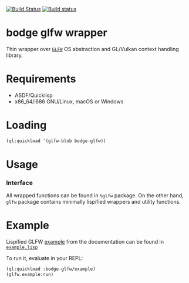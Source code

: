[![Build Status](https://travis-ci.org/borodust/bodge-glfw.svg)](https://travis-ci.org/borodust/bodge-glfw) [![Build status](https://ci.appveyor.com/api/projects/status/c4utvqb9vxnf6dy0?svg=true)](https://ci.appveyor.com/project/borodust/bodge-glfw)

# bodge glfw wrapper

Thin wrapper over [`GLFW`](http://www.glfw.org/) OS abstraction and GL/Vulkan context
handling library.

# Requirements

* ASDF/Quicklisp
* x86_64/i686 GNU/Linux, macOS or Windows

# Loading
```lisp
(ql:quickload '(glfw-blob bodge-glfw))
```

# Usage

### Interface
All wrapped functions can be found in `%glfw` package. On the other hand, `glfw` package
contains minimally lispified wrappers and utility functions.


# Example
Lispified GLFW [example](http://www.glfw.org/documentation.html#example-code) from the
documentation can be found in [`example.lisp`](example.lisp)

To run it, evaluate in your REPL:
```lisp
(ql:quickload :bodge-glfw/example)
(glfw.example:run)
```
